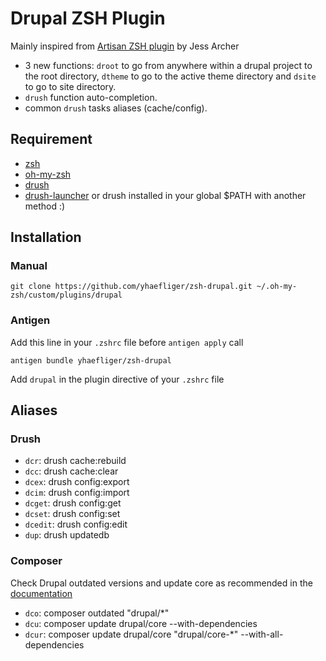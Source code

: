 # Drupal ZSH Plugin

Mainly inspired from [Artisan ZSH plugin](https://github.com/jessarcher/zsh-artisan) by Jess Archer

* 3 new functions: `droot` to go from anywhere within a drupal project to the root directory, `dtheme` to go to the active theme directory and `dsite` to go to site directory.
* `drush` function auto-completion.
* common `drush` tasks aliases (cache/config).

## Requirement

* [zsh](https://www.zsh.org/)
* [oh-my-zsh](https://ohmyz.sh/)
* [drush](https://www.drush.org/)
* [drush-launcher](https://github.com/drush-ops/drush-launcher) or drush installed in your global $PATH with another method :)

## Installation

### Manual

```
git clone https://github.com/yhaefliger/zsh-drupal.git ~/.oh-my-zsh/custom/plugins/drupal
```

### Antigen

Add this line in your `.zshrc` file before `antigen apply` call
```
antigen bundle yhaefliger/zsh-drupal
```

Add `drupal` in the plugin directive of your `.zshrc` file

## Aliases

### Drush

* `dcr`: drush cache:rebuild
* `dcc`: drush cache:clear
* `dcex`: drush config:export
* `dcim`: drush config:import
* `dcget`: drush config:get
* `dcset`: drush config:set
* `dcedit`: drush config:edit
* `dup`: drush updatedb

### Composer

Check Drupal outdated versions and update core as recommended in the [documentation](https://www.drupal.org/docs/updating-drupal/updating-drupal-core-via-composer)

* `dco`: composer outdated "drupal/*"
* `dcu`: composer update drupal/core --with-dependencies
* `dcur`: composer update drupal/core "drupal/core-*" --with-all-dependencies
